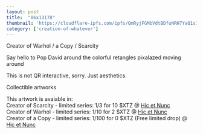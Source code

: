 ```yaml
---
layout: post
title:  "06x13178"
thumbnail: 'https://cloudflare-ipfs.com/ipfs/QmRyjFGMbVdtBDfuNRH7YaQ1s1HfejqdULPshAMqe3vVjE'
category: ['creation-of-whatever']
---
```


Creator of Warhol / a Copy / Scarcity

Say hello to Pop David around the colorful retangles pixalazed moving around 

This is not QR interactive, sorry. Just aesthetics.

Collectible artworks

This artwork is avaiable in:<br />
Creator of Scarcity - limited series: 1/3 for 10 $XTZ @ [Hic et Nunc](https://www.hicetnunc.xyz/objkt/13178)<br />
Creator of Warhol - limited series: 1/10 for 2 $XTZ @ [Hic et Nunc](https://www.hicetnunc.xyz/objkt/12895)<br />
Creator of a Copy - limited series: 1/100 for 0 $XTZ (Free limited drop) @ [Hic et Nunc](https://www.hicetnunc.xyz/objkt/13036)